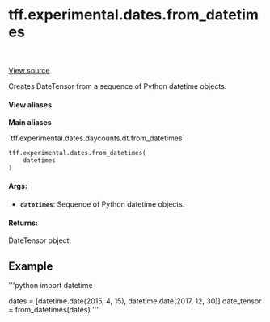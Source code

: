 <div itemscope itemtype="http://developers.google.com/ReferenceObject">
<meta itemprop="name" content="tff.experimental.dates.from_datetimes" />
<meta itemprop="path" content="Stable" />
</div>

# tff.experimental.dates.from_datetimes

<!-- Insert buttons and diff -->

<table class="tfo-notebook-buttons tfo-api" align="left">
</table>

<a target="_blank" href="https://github.com/google/tf-quant-finance/blob/master/tf_quant_finance/experimental/dates/date_tensor.py">View source</a>



Creates DateTensor from a sequence of Python datetime objects.

<section class="expandable">
  <h4 class="showalways">View aliases</h4>
  <p>
<b>Main aliases</b>
<p>`tff.experimental.dates.daycounts.dt.from_datetimes`</p>
</p>
</section>

```python
tff.experimental.dates.from_datetimes(
    datetimes
)
```



<!-- Placeholder for "Used in" -->


#### Args:


* <b>`datetimes`</b>: Sequence of Python datetime objects.


#### Returns:

DateTensor object.


## Example
'''python
import datetime

dates = [datetime.date(2015, 4, 15), datetime.date(2017, 12, 30)]
date_tensor = from_datetimes(dates)
'''